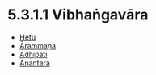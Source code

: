 # 5.3.1.1 Vibhaṅgavāra

* [Hetu](5.3.1.1/Hetu.md)
* [Ārammaṇa](5.3.1.1/Arammana.md)
* [Adhipati](5.3.1.1/Adhipati.md)
* [Anantara](5.3.1.1/Anantara.md)
